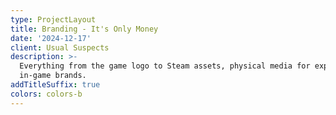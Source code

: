 ```yaml
---
type: ProjectLayout
title: Branding - It's Only Money
date: '2024-12-17'
client: Usual Suspects
description: >-
  Everything from the game logo to Steam assets, physical media for expos to the
  in-game brands.
addTitleSuffix: true
colors: colors-b
---
```

